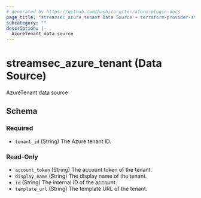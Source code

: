 ```yaml
---
# generated by https://github.com/hashicorp/terraform-plugin-docs
page_title: "streamsec_azure_tenant Data Source - terraform-provider-streamsec"
subcategory: ""
description: |-
  AzureTenant data source
---
```


# streamsec_azure_tenant (Data Source)

AzureTenant data source



<!-- schema generated by tfplugindocs -->
## Schema

### Required

- `tenant_id` (String) The Azure tenant ID.

### Read-Only

- `account_token` (String) The account token of the tenant.
- `display_name` (String) The display name of the tenant.
- `id` (String) The internal ID of the account.
- `template_url` (String) The template URL of the tenant.
